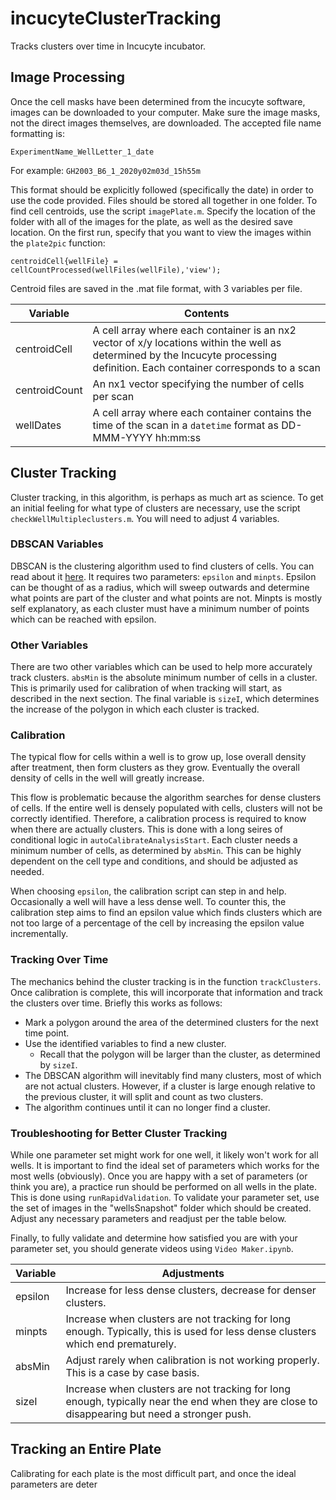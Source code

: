 # incucyteClusterTracking
Tracks clusters over time in Incucyte incubator. 

## Image Processing

Once the cell masks have been determined from the incucyte software, images can be downloaded to your computer. Make sure the image masks, not the direct images themselves, are downloaded. The accepted file name formatting is:

```ExperimentName_WellLetter_1_date```

For example:
```GH2003_B6_1_2020y02m03d_15h55m```

This format should be explicitly followed (specifically the date) in order to use the code provided. Files should be stored all together in one folder. To find cell centroids, use the script ```imagePlate.m```. Specify the location of the folder with all of the images for the plate, as well as the desired save location. On the first run, specify that you want to view the images within the ```plate2pic``` function:

```centroidCell{wellFile} = cellCountProcessed(wellFiles(wellFile),'view');```

Centroid files are saved in the .mat file format, with 3 variables per file.

| Variable  | Contents |
| ------------- | ------------- |
| centroidCell  | A cell array where each container is an nx2 vector of x/y locations within the well as determined by the Incucyte processing definition. Each container corresponds to a scan  |
| centroidCount  | An nx1 vector specifying the number of cells per scan |
| wellDates  | A cell array where each container contains the time of the scan in a ```datetime``` format as DD-MMM-YYYY hh:mm:ss| 


## Cluster Tracking
Cluster tracking, in this algorithm, is perhaps as much art as science. To get an initial feeling for what type of clusters are necessary, use the script ```checkWellMultipleclusters.m```. You will need to adjust 4 variables. 

### DBSCAN Variables
DBSCAN is the clustering algorithm used to find clusters of cells. You can read about it [here](https://en.wikipedia.org/wiki/DBSCAN). It requires two parameters: ```epsilon``` and ```minpts```. Epsilon can be thought of as a radius, which will sweep outwards and determine what points are part of the cluster and what points are not. Minpts is mostly self explanatory, as each cluster must have a minimum number of points which can be reached with epsilon. 

### Other Variables
There are two other variables which can be used to help more accurately track clusters. ```absMin``` is the absolute minimum number of cells in a cluster. This is primarily used for calibration of when tracking will start, as described in the next section. The final variable is ```sizeI```, which determines the increase of the polygon in which each cluster is tracked. 

### Calibration
The typical flow for cells within a well is to grow up, lose overall density after treatment, then form clusters as they grow. Eventually the overall density of cells in the well will greatly increase. 

This flow is problematic because the algorithm searches for dense clusters of cells. If the entire well is densely populated with cells, clusters will not be correctly identified. Therefore, a calibration process is required to know when there are actually clusters. This is done with a long seires of conditional logic in ```autoCalibrateAnalysisStart```. Each cluster needs a minimum number of cells, as determined by ```absMin```. This can be highly dependent on the cell type and conditions, and should be adjusted as needed. 

When choosing ```epsilon```, the calibration script can step in and help. Occasionally a well will have a less dense well. To counter this, the calibration step aims to find an epsilon value which finds clusters which are not too large of a percentage of the cell by increasing the epsilon value incrementally. 

### Tracking Over Time
The mechanics behind the cluster tracking is in the function ```trackClusters```. Once calibration is complete, this will incorporate that information and track the clusters over time. Briefly this works as follows:

* Mark a polygon around the area of the determined clusters for the next time point. 
* Use the identified variables to find a new cluster. 
  * Recall that the polygon will be larger than the cluster, as determined by ```sizeI```. 
* The DBSCAN algorithm will inevitably find many clusters, most of which are not actual clusters. However, if a cluster is large enough relative to the previous cluster, it will split and count as two clusters. 
* The algorithm continues until it can no longer find a cluster. 

### Troubleshooting for Better Cluster Tracking
While one parameter set might work for one well, it likely won't work for all wells. It is important to find the ideal set of parameters which works for the most wells (obviously). Once you are happy with a set of parameters (or think you are), a practice run should be performed on all wells in the plate. This is done using ```runRapidValidation```. To validate your parameter set, use the set of images in the "wellsSnapshot" folder which should be created. Adjust any necessary parameters and readjust per the table below.

Finally, to fully validate and determine how satisfied you are with your parameter set, you should generate videos using ```Video Maker.ipynb```. 

| Variable  | Adjustments |
| ------------- | ------------- |
| epsilon  | Increase for less dense clusters, decrease for denser clusters.  |
| minpts | Increase when clusters are not tracking for long enough. Typically, this is used for less dense clusters which end prematurely. |
| absMin  | Adjust rarely when calibration is not working properly. This is a case by case basis. |
| sizeI | Increase when clusters are not tracking for long enough, typically near the end when they are close to disappearing but need a stronger push. |



## Tracking an Entire Plate
Calibrating for each plate is the most difficult part, and once the ideal parameters are deter
